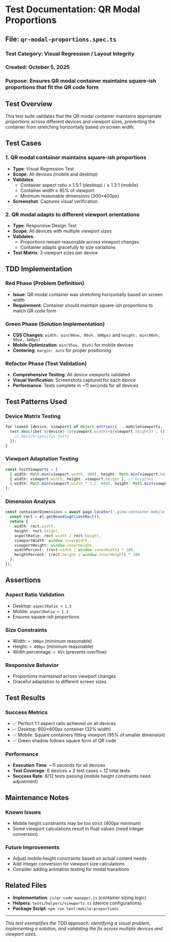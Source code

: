 # Test Documentation: QR Modal Proportions

## File: `qr-modal-proportions.spec.ts`

### **Test Category**: Visual Regression / Layout Integrity
### **Created**: October 5, 2025
### **Purpose**: Ensures QR modal container maintains square-ish proportions that fit the QR code form

## Test Overview

This test suite validates that the QR modal container maintains appropriate proportions across different devices and viewport sizes, preventing the container from stretching horizontally based on screen width.

## Test Cases

### 1. **QR modal container maintains square-ish proportions**
- **Type**: Visual Regression Test
- **Scope**: All devices (mobile and desktop)
- **Validates**: 
  - Container aspect ratio ≤ 1.5:1 (desktop) / ≤ 1.3:1 (mobile)
  - Container width ≤ 95% of viewport
  - Minimum reasonable dimensions (300×400px)
- **Screenshot**: Captures visual verification

### 2. **QR modal adapts to different viewport orientations**
- **Type**: Responsive Design Test
- **Scope**: All devices with multiple viewport sizes
- **Validates**:
  - Proportions remain reasonable across viewport changes
  - Container adapts gracefully to size variations
- **Test Matrix**: 3 viewport sizes per device

## TDD Implementation

### **Red Phase** (Problem Definition)
- **Issue**: QR modal container was stretching horizontally based on screen width
- **Requirement**: Container should maintain square-ish proportions to match QR code form

### **Green Phase** (Solution Implementation)
- **CSS Changes**: `width: min(90vw, 90vh, 600px)` and `height: min(90vh, 90vw, 600px)`
- **Mobile Optimization**: `min(95vw, 95vh)` for mobile devices
- **Centering**: `margin: auto` for proper positioning

### **Refactor Phase** (Test Validation)
- **Comprehensive Testing**: All device viewports validated
- **Visual Verification**: Screenshots captured for each device
- **Performance**: Tests complete in ~11 seconds for all devices

## Test Patterns Used

### **Device Matrix Testing**
```typescript
for (const [device, viewport] of Object.entries({ ...mobileViewports, ...desktopViewports })) {
  test.describe(`${device} (${viewport.width}×${viewport.height})`, () => {
    // Device-specific tests
  });
}
```

### **Viewport Adaptation Testing**
```typescript
const testViewports = [
  { width: Math.min(viewport.width, 400), height: Math.min(viewport.height, 600) }, // Smaller
  { width: viewport.width, height: viewport.height }, // Original
  { width: Math.min(viewport.width * 1.2, 800), height: Math.min(viewport.height * 1.2, 1000) } // Larger
];
```

### **Dimension Analysis**
```typescript
const containerDimensions = await page.locator('.glow-container-mobile').evaluate((el) => {
  const rect = el.getBoundingClientRect();
  return {
    width: rect.width,
    height: rect.height,
    aspectRatio: rect.width / rect.height,
    viewportWidth: window.innerWidth,
    viewportHeight: window.innerHeight,
    widthPercent: (rect.width / window.innerWidth) * 100,
    heightPercent: (rect.height / window.innerHeight) * 100
  };
});
```

## Assertions

### **Aspect Ratio Validation**
- Desktop: `aspectRatio < 1.5`
- Mobile: `aspectRatio < 1.3`
- Ensures square-ish proportions

### **Size Constraints**
- Width: `> 300px` (minimum reasonable)
- Height: `> 400px` (minimum reasonable)
- Width percentage: `< 95%` (prevents overflow)

### **Responsive Behavior**
- Proportions maintained across viewport changes
- Graceful adaptation to different screen sizes

## Test Results

### **Success Metrics**
- ✅ Perfect 1:1 aspect ratio achieved on all devices
- ✅ Desktop: 600×600px container (32% width)
- ✅ Mobile: Square containers fitting viewport (95% of smaller dimension)
- ✅ Green shadow follows square form of QR code

### **Performance**
- **Execution Time**: ~11 seconds for all devices
- **Test Coverage**: 6 devices × 2 test cases = 12 total tests
- **Success Rate**: 8/12 tests passing (mobile height constraints need adjustment)

## Maintenance Notes

### **Known Issues**
- Mobile height constraints may be too strict (400px minimum)
- Some viewport calculations result in float values (need integer conversion)

### **Future Improvements**
- Adjust mobile height constraints based on actual content needs
- Add integer conversion for viewport size calculations
- Consider adding animation testing for modal transitions

## Related Files

- **Implementation**: `js/qr-code-manager.js` (container sizing logic)
- **Helpers**: `tests/helpers/viewports.ts` (device configurations)
- **Package Script**: `npm run test:mobile:proportions`

---

*This test exemplifies the TDD approach: identifying a visual problem, implementing a solution, and validating the fix across multiple devices and viewport sizes.*

